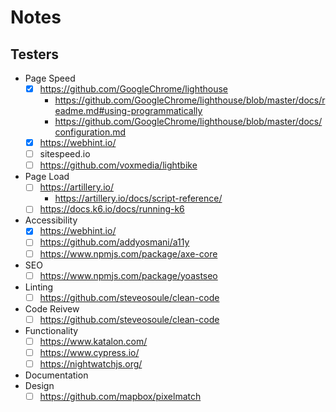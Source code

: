 # Notes

## Testers

- Page Speed
	- [x] https://github.com/GoogleChrome/lighthouse
    	- https://github.com/GoogleChrome/lighthouse/blob/master/docs/readme.md#using-programmatically
    	- https://github.com/GoogleChrome/lighthouse/blob/master/docs/configuration.md
  	- [x] https://webhint.io/
  	- [ ] sitespeed.io
  	- [ ] https://github.com/voxmedia/lightbike
- Page Load
	- [ ] https://artillery.io/
    	- https://artillery.io/docs/script-reference/
  	- [ ] https://docs.k6.io/docs/running-k6
- Accessibility
    - [x] https://webhint.io/
    - [ ] https://github.com/addyosmani/a11y
    - [ ] https://www.npmjs.com/package/axe-core
- SEO
  - [ ] https://www.npmjs.com/package/yoastseo
- Linting
  - [ ] https://github.com/steveosoule/clean-code
- Code Reivew
  - [ ] https://github.com/steveosoule/clean-code
- Functionality
  - [ ] https://www.katalon.com/
  - [ ] https://www.cypress.io/
  - [ ] https://nightwatchjs.org/
- Documentation
- Design
  - [ ] https://github.com/mapbox/pixelmatch